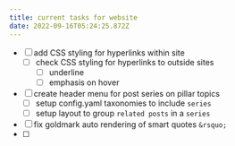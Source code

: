 ```yaml
---
title: current tasks for website
date: 2022-09-16T05:24:25.872Z
---
```



- [ ] add CSS styling for hyperlinks within site
	- [ ] check CSS styling for hyperlinks to outside sites 
		- [ ] underline
		- [ ] emphasis on hover
- [ ] create header menu for post series on pillar topics
	- [ ] setup config.yaml taxonomies to include `series`
	- [ ] setup layout to group `related posts` in a `series`
- [ ] fix goldmark auto rendering of smart quotes `&rsquo;`
- [ ] 
